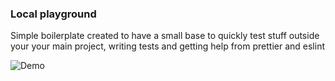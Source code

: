 ### Local playground

Simple boilerplate created to have a small base to quickly test stuff outside your your main project, writing tests and getting help from prettier and eslint

![Demo](https://i.imgur.com/r2hsOuf.gif)
